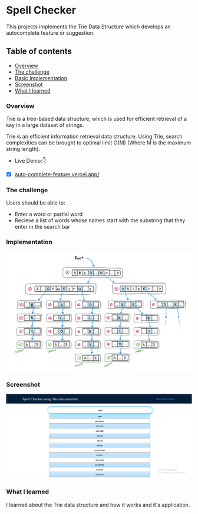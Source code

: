 # Spell Checker
This projects implements the Trie Data Structure which develops an autocomplete feature or suggestion.

## Table of contents

- [Overview](#overview)
- [The challenge](#the-challenge)
- [Basic Implementation](#implementation)
- [Screenshot](#screenshot)
- [What I learned](#what-i-learned)
  

### Overview
  Trie is a tree-based data structure, which is used for efficient retrieval of a key in a large dataset of strings. 

  Trie is an efficient information retrieval data structure. Using Trie, search complexities can be brought to optimal limit O(M) 
  (Where M is the maximum string length).

- Live Demo:👇

- [x] [auto-complete-feature.vercel.app/](https://spell-checker-peach.vercel.app/)

### The challenge

Users should be able to:

- Enter a word or partial word
- Recieve a list of words whose names start with the substring that they enter in the search bar

### Implementation


<a href="#"> <img src="img/demo2.png"/> </a>


### Screenshot


<a href="#"> <img src="img/demo1.png"/> </a>


### What I learned

I learned about the Trie data structure and how it works and it's application. 


